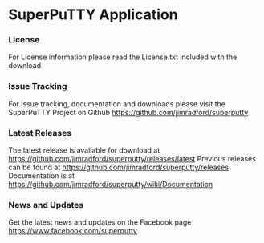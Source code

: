 # SuperPuTTY Application

### License
For License information please read the License.txt included with the download

### Issue Tracking
For issue tracking, documentation and downloads please visit the SuperPuTTY Project on Github
https://github.com/jimradford/superputty

### Latest Releases
The latest release is available for download at https://github.com/jimradford/superputty/releases/latest
Previous releases can be found at https://github.com/jimradford/superputty/releases
Documentation is at https://github.com/jimradford/superputty/wiki/Documentation

### News and Updates
Get the latest news and updates on the Facebook page https://www.facebook.com/superputty
